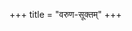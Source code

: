 +++
title = "वरुण-सूक्तम्"
+++

<div class="js_include" url="/vedAH_yajuH/taittirIyam/sUtram/ApastambaH/gRhyam/paddhatiH/shrIvaiShNavaH/mantrAdi/varuNa-sUktam"  newLevelForH1="5" includeTitle="false"> </div>  
